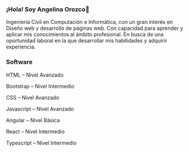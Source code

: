 ### ¡Hola! Soy Angelina Orozco👋

Ingeniería Civil en Computación e Informática, con un gran interés en Diseño web y desarrollo de páginas web. Con capacidad para aprender y aplicar mis conocimientos al ámbito profesional. En busca de una oportunidad laboral en la que desarrollar mis habilidades y adquirir experiencia.

### Software
HTML – Nivel Avanzado

Bootstrap – Nivel Intermedio

CSS – Nivel Avanzado

Javascript – Nivel Avanzado

Angular – Nivel Básica

React – Nivel Intermedio

Typescript – Nivel Intermedio

<!--
**angieAGL/angieAGL** is a ✨ _special_ ✨ repository because its `README.md` (this file) appears on your GitHub profile.

Here are some ideas to get you started:

- 🔭 I’m currently working on ...
- 🌱 I’m currently learning ...
- 👯 I’m looking to collaborate on ...
- 🤔 I’m looking for help with ...
- 💬 Ask me about ...
- 📫 How to reach me: ...
- 😄 Pronouns: ...
- ⚡ Fun fact: ...
-->
